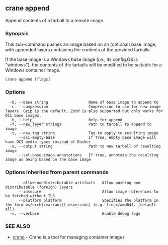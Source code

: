 ## crane append

Append contents of a tarball to a remote image

### Synopsis

This sub-command pushes an image based on an (optional)
base image, with appended layers containing the contents of the
provided tarballs.

If the base image is a Windows base image (i.e., its config.OS is "windows"),
the contents of the tarballs will be modified to be suitable for a Windows
container image.

```
crane append [flags]
```

### Options

```
  -b, --base string                  Name of base image to append to
  -c  --compression                  Compression to use for new image layers. Gzip is the default, Zstd is also supported but only works for OCI base images.
  -h, --help                         help for append
  -f, --new_layer strings            Path to tarball to append to image
  -t, --new_tag string               Tag to apply to resulting image
      --oci-empty-base               If true, empty base image will have OCI media types instead of Docker
  -o, --output string                Path to new tarball of resulting image
      --set-base-image-annotations   If true, annotate the resulting image as being based on the base image
```

### Options inherited from parent commands

```
      --allow-nondistributable-artifacts   Allow pushing non-distributable (foreign) layers
      --insecure                           Allow image references to be fetched without TLS
      --platform platform                  Specifies the platform in the form os/arch[/variant][:osversion] (e.g. linux/amd64). (default all)
  -v, --verbose                            Enable debug logs
```

### SEE ALSO

* [crane](crane.md)	 - Crane is a tool for managing container images

